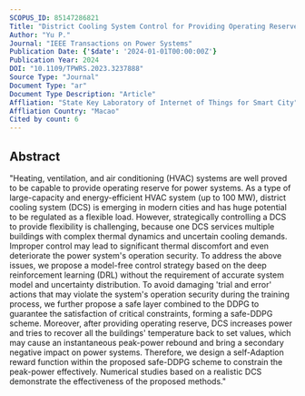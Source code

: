 ```yaml
---
SCOPUS_ID: 85147286821
Title: "District Cooling System Control for Providing Operating Reserve Based on Safe Deep Reinforcement Learning"
Author: "Yu P."
Journal: "IEEE Transactions on Power Systems"
Publication Date: {'$date': '2024-01-01T00:00:00Z'}
Publication Year: 2024
DOI: "10.1109/TPWRS.2023.3237888"
Source Type: "Journal"
Document Type: "ar"
Document Type Description: "Article"
Affliation: "State Key Laboratory of Internet of Things for Smart City"
Affliation Country: "Macao"
Cited by count: 6
---
```


## Abstract
"Heating, ventilation, and air conditioning (HVAC) systems are well proved to be capable to provide operating reserve for power systems. As a type of large-capacity and energy-efficient HVAC system (up to 100 MW), district cooling system (DCS) is emerging in modern cities and has huge potential to be regulated as a flexible load. However, strategically controlling a DCS to provide flexibility is challenging, because one DCS services multiple buildings with complex thermal dynamics and uncertain cooling demands. Improper control may lead to significant thermal discomfort and even deteriorate the power system's operation security. To address the above issues, we propose a model-free control strategy based on the deep reinforcement learning (DRL) without the requirement of accurate system model and uncertainty distribution. To avoid damaging 'trial and error' actions that may violate the system's operation security during the training process, we further propose a safe layer combined to the DDPG to guarantee the satisfaction of critical constraints, forming a safe-DDPG scheme. Moreover, after providing operating reserve, DCS increases power and tries to recover all the buildings' temperature back to set values, which may cause an instantaneous peak-power rebound and bring a secondary negative impact on power systems. Therefore, we design a self-Adaption reward function within the proposed safe-DDPG scheme to constrain the peak-power effectively. Numerical studies based on a realistic DCS demonstrate the effectiveness of the proposed methods."

